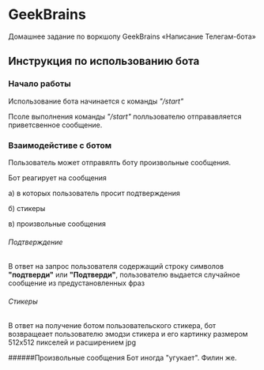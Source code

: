 # GeekBrains
Домашнее задание по воркшопу GeekBrains «Написание Телегам-бота»

## **Инструкция по использованию бота**

### Начало работы
Использование бота начинается с команды *"/start"*

Псоле выполнения команды *"/start"* полльзователю отправавляется приветсвенное сообщение.

### Взаимодейстиве с ботом
Пользователь может отправялть боту произвольные сообщения.

Бот реагирует на сообщения 

  а) в которых пользователь просит подтверждения 
  
  б) стикеры
  
  в) произвольные сообщения
  
  ###### Подтверждение
  В ответ на запрос пользователя содержащий строку символов **"подтверди"** или **"Подтверди"**, пользователю выдается случайное сообщение из предустановленных фраз
  
  ###### Стикеры
  В ответ на получение ботом пользовательского стикера, бот возвращеает пользователю эмодзи стикера и его картинку размером 512х512 пикселей и расширением jpg
  
  ######Произвольные сообщения
  Бот иногда "угукает". Филин же.

